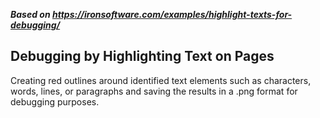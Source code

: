 ***Based on <https://ironsoftware.com/examples/highlight-texts-for-debugging/>***

## Debugging by Highlighting Text on Pages

Creating red outlines around identified text elements such as characters, words, lines, or paragraphs and saving the results in a .png format for debugging purposes.